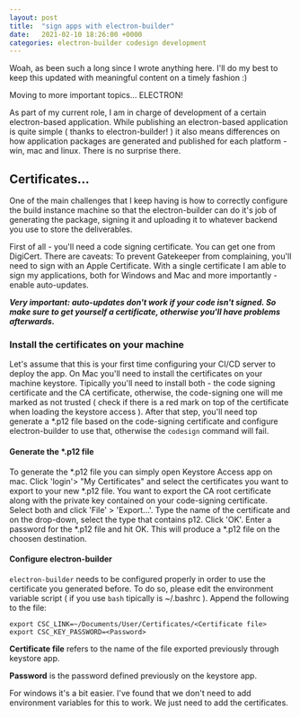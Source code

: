 ```yaml
---
layout: post
title:  "sign apps with electron-builder"
date:   2021-02-10 18:26:00 +0000
categories: electron-builder codesign development
---
```


Woah, as been such a long since I wrote anything here. I'll do my best to keep this updated with meaningful content on a timely fashion :)

Moving to more important topics... ELECTRON!

As part of my current role, I am in charge of development of a certain electron-based application. While publishing an electron-based application is quite simple ( thanks to electron-builder! ) it also means differences on how application packages are generated and published for each platform - win, mac and linux. There is no surprise there.

## Certificates...
One of the main challenges that I keep having is how to correctly configure the build instance machine so that the electron-builder can do it's job of generating the package, signing it and uploading it to whatever backend you use to store the deliverables.

First of all - you'll need a code signing certificate. You can get one from DigiCert. There are caveats: To prevent Gatekeeper from complaining, you'll need to sign with an Apple Certificate. With a single certificate I am able to sign my applications, both for Windows and Mac and more importantly - enable auto-updates. 

***Very important: auto-updates don't work if your code isn't signed. So make sure to get yourself a certificate, otherwise you'll have problems afterwards.***

### Install the certificates on your machine
Let's assume that this is your first time configuring your CI/CD server to deploy the app. On Mac you'll need to install the certificates on your machine keystore. Tipically you'll need to install both - the code signing certificate and the CA certificate, otherwise, the code-signing one will me marked as not trusted ( check if there is a red mark on top of the certificate when loading the keystore access ). After that step, you'll need top generate a *.p12 file based on the code-signing certificate and configure electron-builder to use that, otherwise the ```codesign``` command will fail.

#### Generate the *.p12 file

To generate the *.p12 file you can simply open Keystore Access app on mac. Click 'login'> "My Certificates" and select the certificates you want to export to your new *.p12 file. You want to export the CA root certificate along with the private key contained on your code-signing certificate. Select both and click 'File' > 'Export...'. Type the name of the certificate and on the drop-down, select the type that contains p12. Click 'OK'. Enter a password for the *.p12 file and hit OK. This will produce a *.p12 file on the choosen destination.

#### Configure electron-builder

```electron-builder``` needs to be configured properly in order to use the certificate you generated before.
To do so, please edit the environment variable script ( if you use ```bash``` tipically is ~/.bashrc ). Append the following to the file:

```
export CSC_LINK=~/Documents/User/Certificates/<Certificate file>
export CSC_KEY_PASSWORD=<Password>
```

**Certificate file** refers to the name of the file exported previously through keystore app.

**Password** is the password defined previously on the keystore app.

For windows it's a bit easier. I've found that we don't need to add environment variables for this to work. We just need to add the certificates.






